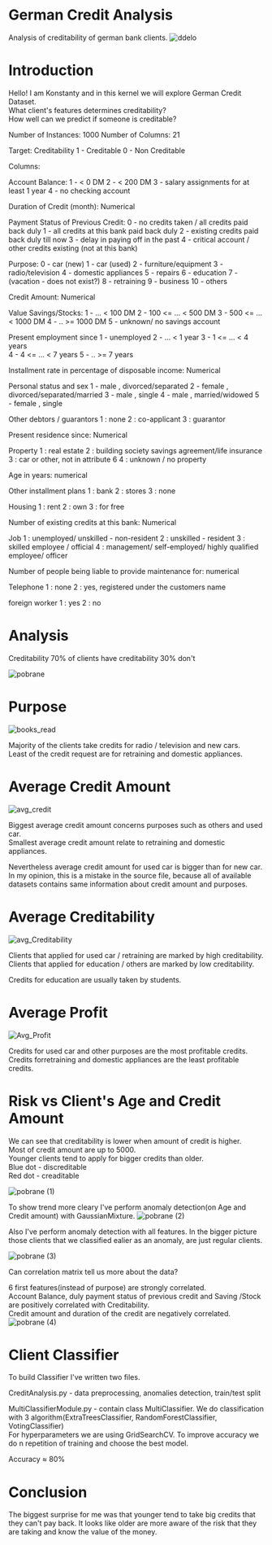 # German Credit Analysis
Analysis of creditability of german bank clients.
![ddelo](https://user-images.githubusercontent.com/69935274/110676424-3c522b80-81d4-11eb-807c-d88f3c22a4a0.jpg) <br>

# Introduction

Hello! I am Konstanty and in this kernel we will explore German Credit Dataset. <br>
What client's features determines creditability? <br>
How well can we predict if someone is creditable? <br>

Number of Instances:  1000
Number of Columns: 21

Target:
Creditability
1 - Creditable
0 - Non Creditable

Columns:

Account Balance:
1 -  <    0 DM
2 - <  200 DM
3 - salary assignments for at least 1 year
4 - no checking account

Duration of Credit (month): Numerical

Payment Status of Previous Credit:
0 - no credits taken / all credits paid back duly
1 - all credits at this bank paid back duly
2 - existing credits paid back duly till now
3 - delay in paying off in the past
4 - critical account / other credits existing (not at this bank)

Purpose:
0 - car (new)
1 - car (used)
2 - furniture/equipment
3 - radio/television
4 - domestic appliances
5 - repairs
6 - education
7 - (vacation - does not exist?)
8 - retraining
9 - business
10 - others

Credit Amount: Numerical

Value Savings/Stocks:
1 -          ... <  100 DM
2 -   100 <= ... <  500 DM
3 -   500 <= ... < 1000 DM
4 -          .. >= 1000 DM
5 -   unknown/ no savings account

Present employment since
1 - unemployed
2 -       ... < 1 year
3 - 1  <= ... < 4 years  
4 - 4  <= ... < 7 years
5 -       .. >= 7 years


Installment rate in percentage of disposable income: Numerical

Personal status and sex
1 - male   , divorced/separated
2 - female , divorced/separated/married
3 - male   , single
4 - male   , married/widowed
5 - female , single


Other debtors / guarantors
1 : none
2 : co-applicant
3 : guarantor
          
         
Present residence since: Numerical

Property
1 : real estate
2 : building society savings agreement/life insurance
3 : car or other, not in attribute 6
4 : unknown / no property
          
Age in years: numerical

Other installment plans 
1 : bank
2 : stores
3 : none


Housing
1 : rent
2 : own
3 : for free
          
Number of existing credits at this bank: Numerical

Job
1 : unemployed/ unskilled  - non-resident
2 : unskilled - resident
3 : skilled employee / official
4 : management/ self-employed/  highly qualified employee/ officer
             
Number of people being liable to provide maintenance for: numerical

Telephone
1 : none
2 : yes, registered under the customers name
          
foreign worker
1 : yes
2 : no


# Analysis
Creditability
70% of clients have creditability
30% don't

![pobrane](https://user-images.githubusercontent.com/69935274/110395133-eb282780-806d-11eb-8c73-c5fe5b7c3a75.png)

# Purpose 
![books_read](https://user-images.githubusercontent.com/69935274/110550652-63f1b700-8134-11eb-87b5-aa667f15af2a.png)

Majority of the clients take credits for radio / television and new cars. <br>
Least of the credit request are for retraining and domestic appliances.  <br>

# Average Credit Amount
![avg_credit](https://user-images.githubusercontent.com/69935274/110663960-47eb2580-81c7-11eb-9d64-7261ae71af2b.png)

Biggest average credit amount concerns purposes such as others and used car. <br>
Smallest average credit amount relate to retraining and domestic appliances.  <br>

Nevertheless average credit amount for used car is bigger than for new car. <br>
In my opinion, this is a mistake in the source file, because all of available datasets contains same information about credit amount and purposes.
<br>

# Average Creditability 
![avg_Creditability](https://user-images.githubusercontent.com/69935274/110665722-e9bf4200-81c8-11eb-9ea5-a9deae8f3893.png)

Clients that applied for used car / retraining are marked by high creditability. <br>
Clients that applied for education / others are marked by low creditability.  <br>

Credits for education are usually taken by students. <br>

# Average Profit
![Avg_Profit](https://user-images.githubusercontent.com/69935274/110664338-9ac4dd00-81c7-11eb-9047-f5b776e20365.png)  <br>

Credits for used car and other purposes are the most profitable credits. <br>
Credits forretraining and domestic appliances are the least profitable credits. <br>

# Risk vs Client's Age and Credit Amount

We can see that creditability is lower when amount of credit is higher. <br>
Most of credit amount are up to 5000. <br>
Younger clients tend to apply for bigger credits than older. <br>
Blue dot - discreditable  <br>
Red dot - creaditable  <br>

![pobrane (1)](https://user-images.githubusercontent.com/69935274/110395313-36423a80-806e-11eb-8d91-9f312198e5dd.png)

To show trend more cleary I've perform anomaly detection(on Age and Credit amount) with GaussianMixture.
![pobrane (2)](https://user-images.githubusercontent.com/69935274/110395458-73a6c800-806e-11eb-8479-9cedaaa9934e.png)

Also I've perform anomaly detection with all features.
In the bigger picture those clients that we classified ealier as an anomaly, are just regular clients.

![pobrane (3)](https://user-images.githubusercontent.com/69935274/110396205-e2d0ec00-806f-11eb-8354-d404edaf79a9.png)

Can correlation matrix tell us more about the data?

6 first features(instead of purpose) are strongly correlated. <br>
Account Balance, duly payment status of previous credit and Saving /Stock are positively correlated with Creditability. <br>
Credit amount and duration of the credit are negatively correlated. <br>
![pobrane (4)](https://user-images.githubusercontent.com/69935274/110396317-20ce1000-8070-11eb-9c2e-1bfe643fba42.png)


# Client Classifier<br>
To build Classifier I've written two files.<br>

CreditAnalysis.py - data preprocessing, anomalies detection, train/test split <br>

MultiClassifierModule.py - contain class MultiClassifier. We do classification with 3 algorithm(ExtraTreesClassifier, RandomForestClassifier, VotingClassifier)<br>
For hyperparameters we are using GridSearchCV. To improve accuracy we do n repetition of training and choose the best model.

Accuracy ≈ 80% 

# Conclusion
The biggest surprise for me was that younger tend to take big credits that they can't pay back. It looks like older are more aware of the risk that they are taking and know the value of the money.







